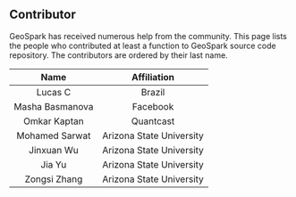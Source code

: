 ## Contributor

GeoSpark has received numerous help from the community. This page lists the people who contributed at least a function to GeoSpark source code repository. The contributors are ordered by their last name.

|       Name      |        Affiliation       |
|:---------------:|:------------------------:|
|     Lucas C     |          Brazil          |
| Masha Basmanova |         Facebook         |
|   Omkar Kaptan  |         Quantcast        |
|  Mohamed Sarwat | Arizona State University |
|    Jinxuan Wu   | Arizona State University |
|      Jia Yu     | Arizona State University |
|   Zongsi Zhang  | Arizona State University |